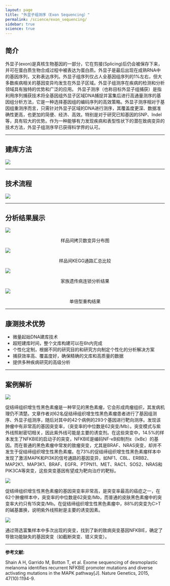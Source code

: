 ```yaml
---
layout: page
title: "外显子组测序（Exon Sequencing）"
permalink: /science/exon_sequencing/
sidebar: true
science: true
---
```


## 简介

外显子(exon)是真核生物基因的一部分，它在剪接(Splicing)后仍会被保存下来，并可在蛋白质生物合成过程中被表达为蛋白质。外显子是最后出现在成熟RNA中的基因序列，又称表达序列。外显子组序列仅占人全基因组序列的1%左右，但大多数疾病相关的基因变异均发生在外显子区域。外显子组测序在疾病的检测和分析领域具有独特的优势和广泛的应用。     外显子测序（也称目标外显子组捕获）是指利用序列捕获技术将全基因组外显子区域DNA捕捉并富集后进行高通量测序的基因组分析方法，它是一种选择基因组的编码序列的高效策略。外显子测序相对于基因组重测序而言，只需针对外显子区域的DNA进行测序，其覆盖度更深、数据准确性更高，也更加的简便、经济、高效。特别是对于研究已知基因的SNP、Indel 等，具有较大的优势。作为一种能够有力发现疾病和表型性状下的潜在致病变异的技术方法，外显子组测序早已获得科学界的认可。

---

## 建库方法

<img src="/image/exon_sequencing/new建库原理图-外显子测序.jpg">

---

## 技术流程

<img class="fig70" src="/image/exon_sequencing/workflow.png">

---

## 分析结果展示

<img src="/image/exon_sequencing/3.png">
<p style="text-align: center; ">样品间拷贝数变异分布图</p>


<img src="/image/exon_sequencing/GO.png">
<p style="text-align: center; ">样品间KEGG通路汇总比较</p>

<img src="/image/exon_sequencing/c.png">
<p style="text-align: center; ">家族遗传病连锁分析结果</p>


<img class="fig50" src="/image/exon_sequencing/d.png">
<p style="text-align: center; ">单倍型重构结果</p>

---

## 康测技术优势

* 微量起始DNA建库技术
* 超短建库时间，整个文库构建可以在6h内完成
* 个性化定制，根据不同的研究目的和研究方向制定个性化的分析解决方案
* 捕获效率高、覆盖度好，确保精确的文库和高质量的数据
* 提供多种疾病研究的高级分析

---

## 案例解析

<img src="/image/exon_sequencing/外显子文献.png">

促结缔组织增生性黑色素瘤是一种罕见的黑色素瘤，它会形成肉瘤组织，其发病机理仍不清楚。文章作者对62名促结缔组织增生性黑色素瘤患者进行了基因组测序、外显子组测序，随后对其中的42个病例的293个基因进行靶向测序。发现该肿瘤中有非常高的基因突变率，（突变率的中位数是62突变/Mb）。突变模式与紫外线照射密切相关，因此紫外线可能是主要的诱变剂。在这些突变中，14.5%的样本发生了NFKBIE的启动子的突变，NFKBIE是编码NF-κB抑制剂ε（IκBε）的基因。而在普通的黑色素瘤中常发的致瘤突变，尤其是BRAF、NRAS突变，却并不发生于促结缔组织增生性黑色素瘤。在73%的促结缔组织增生性黑色素瘤样本中发现了激活MAPK和PI3K的信号通路的基因变异，如NF1、CBL、ERBB2、MAP2K1、MAP3K1、BRAF、EGFR、PTPN11、MET、RAC1、SOS2、NRAS和PIK3CA等突变，这些突变基因有望成为靶向治疗的靶标。

<img src="/image/exon_sequencing/exon-seq-2.png">

促结缔组织增生性黑色素瘤的基因突变率非常高，是突变率最高的癌症之一，在62个肿瘤样本中，突变率的中位数是62突变/Mb，而普通的皮肤黑色素瘤中的突变率大约只有15突变/Mb。在促结缔组织增生性黑色素瘤中，88%的突变为C>T的碱基置换，说明紫外线照射是主要的诱变因素。

<img src="/image/exon_sequencing/exon-seq-3.png">

通过筛选富集样本中多次出现的突变，找到了新的致病突变基因NFKBIE，确定了导致功能缺失的基因突变（如截断突变、错义突变）。

---

<div><strong>参考文献:</strong></div>

Shain A H, Garrido M, Botton T, et al. Exome sequencing of desmoplastic melanoma identifies recurrent NFKBIE promoter mutations and diverse activating mutations in the MAPK pathway[J]. Nature Genetics, 2015, 47(10):1194-9.
